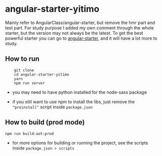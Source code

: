 # angular-starter-yitimo
Mainly refer to AngularClass/angular-starter, but remove the hmr part and test part.
For study purpose I added my own comment through the whole starter, but the version may not always be the latest.
To get the best powerful starter you can go to [angular-starter](https://github.com/gdi2290/angular-starter "angular-starter"), and it will have a lot more to study.

## How to run
```
    git clone
    cd angular-starter-yitimo
    yarn
    npm run server
```
* you may need to have python installed for the node-sass package

* if you still want to use npm to install the libs, just remove the ``"preinstall"`` script inside ``package.json``

## How to build (prod mode)
```
npm run build:aot:prod
```
* for more options for building or running the project, see the scripts inside ``package.json > scripts``
